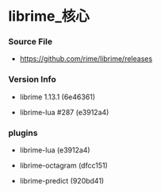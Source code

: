 # librime_核心

### Source File

- https://github.com/rime/librime/releases

### Version Info

- librime 1.13.1 (6e46361)

- librime-lua #287 (e3912a4)

### plugins

- librime-lua (e3912a4)

- librime-octagram (dfcc151)

- librime-predict (920bd41)
